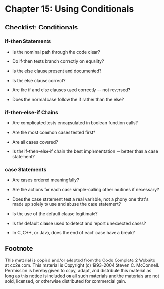 Chapter 15: Using Conditionals
==============================

Checklist: Conditionals
-----------------------

### if-then Statements

- Is the nominal path through the code clear?

- Do if-then tests branch correctly on equality?

- Is the else clause present and documented?

- Is the else clause correct?

- Are the if and else clauses used correctly -- not reversed?

- Does the normal case follow the if rather than the else?

### if-then-else-if Chains

- Are complicated tests encapsulated in boolean function calls?

- Are the most common cases tested first?

- Are all cases covered?

- Is the if-then-else-if chain the best implementation -- better than
  a case statement?

### case Statements

- Are cases ordered meaningfully?

- Are the actions for each case simple-calling other routines if
  necessary?

- Does the case statement test a real variable, not a phony one that's
  made up solely to use and abuse the case statement?

- Is the use of the default clause legitimate?

- Is the default clause used to detect and report unexpected cases?

- In C, C++, or Java, does the end of each case have a break?


Footnote
--------
This material is copied and/or adapted from the Code Complete 2
Website at cc2e.com. This material is Copyright (c) 1993-2004 Steven
C. McConnell. Permission is hereby given to copy, adapt, and
distribute this material as long as this notice is included on all
such materials and the materials are not sold, licensed, or otherwise
distributed for commercial gain.
